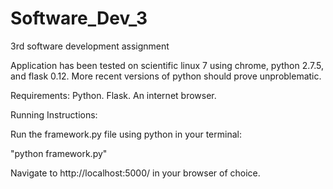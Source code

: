 # Software_Dev_3
3rd software development assignment

Application has been tested on scientific linux 7 using chrome, python 2.7.5, and flask 0.12.
More recent versions of python should prove unproblematic.

Requirements:
Python.
Flask.
An internet browser.

Running Instructions:

Run the framework.py file using python in your terminal:

"python framework.py"

Navigate to http://localhost:5000/ in your browser of choice.
